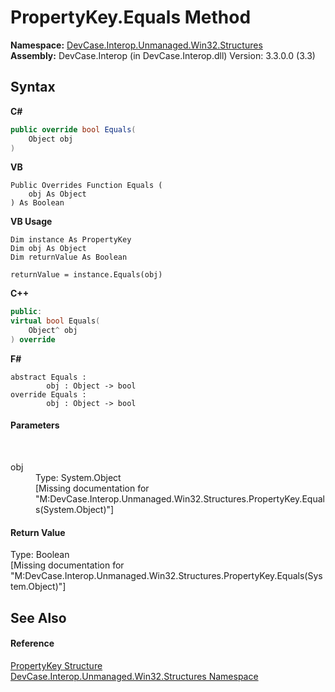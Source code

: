 # PropertyKey.Equals Method 
 

**Namespace:**&nbsp;<a href="N_DevCase_Interop_Unmanaged_Win32_Structures">DevCase.Interop.Unmanaged.Win32.Structures</a><br />**Assembly:**&nbsp;DevCase.Interop (in DevCase.Interop.dll) Version: 3.3.0.0 (3.3)

## Syntax

**C#**<br />
``` C#
public override bool Equals(
	Object obj
)
```

**VB**<br />
``` VB
Public Overrides Function Equals ( 
	obj As Object
) As Boolean
```

**VB Usage**<br />
``` VB Usage
Dim instance As PropertyKey
Dim obj As Object
Dim returnValue As Boolean

returnValue = instance.Equals(obj)
```

**C++**<br />
``` C++
public:
virtual bool Equals(
	Object^ obj
) override
```

**F#**<br />
``` F#
abstract Equals : 
        obj : Object -> bool 
override Equals : 
        obj : Object -> bool 
```


#### Parameters
&nbsp;<dl><dt>obj</dt><dd>Type: System.Object<br />\[Missing <param name="obj"/> documentation for "M:DevCase.Interop.Unmanaged.Win32.Structures.PropertyKey.Equals(System.Object)"\]</dd></dl>

#### Return Value
Type: Boolean<br />\[Missing <returns> documentation for "M:DevCase.Interop.Unmanaged.Win32.Structures.PropertyKey.Equals(System.Object)"\]

## See Also


#### Reference
<a href="T_DevCase_Interop_Unmanaged_Win32_Structures_PropertyKey">PropertyKey Structure</a><br /><a href="N_DevCase_Interop_Unmanaged_Win32_Structures">DevCase.Interop.Unmanaged.Win32.Structures Namespace</a><br />